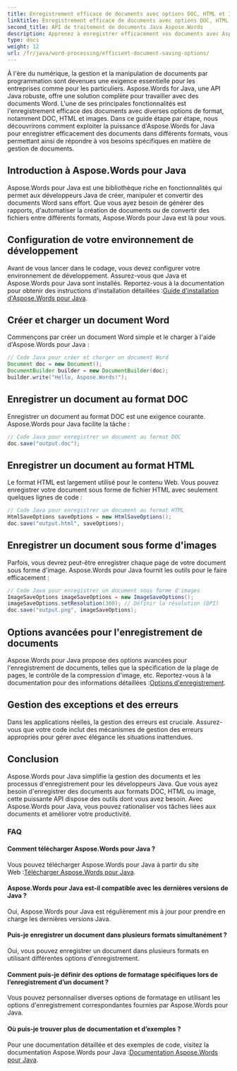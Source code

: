 ```yaml
---
title: Enregistrement efficace de documents avec options DOC, HTML et Image
linktitle: Enregistrement efficace de documents avec options DOC, HTML et Image
second_title: API de traitement de documents Java Aspose.Words
description: Apprenez à enregistrer efficacement vos documents avec Aspose.Words pour Java. Ce guide étape par étape couvre les options DOC, HTML et image, améliorant ainsi vos compétences en gestion de documents.
type: docs
weight: 12
url: /fr/java/word-processing/efficient-document-saving-options/
---
```

À l'ère du numérique, la gestion et la manipulation de documents par programmation sont devenues une exigence essentielle pour les entreprises comme pour les particuliers. Aspose.Words for Java, une API Java robuste, offre une solution complète pour travailler avec des documents Word. L'une de ses principales fonctionnalités est l'enregistrement efficace des documents avec diverses options de format, notamment DOC, HTML et images. Dans ce guide étape par étape, nous découvrirons comment exploiter la puissance d'Aspose.Words for Java pour enregistrer efficacement des documents dans différents formats, vous permettant ainsi de répondre à vos besoins spécifiques en matière de gestion de documents.


## Introduction à Aspose.Words pour Java

Aspose.Words pour Java est une bibliothèque riche en fonctionnalités qui permet aux développeurs Java de créer, manipuler et convertir des documents Word sans effort. Que vous ayez besoin de générer des rapports, d'automatiser la création de documents ou de convertir des fichiers entre différents formats, Aspose.Words pour Java est là pour vous.

## Configuration de votre environnement de développement

Avant de vous lancer dans le codage, vous devez configurer votre environnement de développement. Assurez-vous que Java et Aspose.Words pour Java sont installés. Reportez-vous à la documentation pour obtenir des instructions d'installation détaillées :[Guide d'installation d'Aspose.Words pour Java](https://releases.aspose.com/words/java/).

## Créer et charger un document Word

Commençons par créer un document Word simple et le charger à l'aide d'Aspose.Words pour Java :

```java
// Code Java pour créer et charger un document Word
Document doc = new Document();
DocumentBuilder builder = new DocumentBuilder(doc);
builder.write("Hello, Aspose.Words!");
```

## Enregistrer un document au format DOC

Enregistrer un document au format DOC est une exigence courante. Aspose.Words pour Java facilite la tâche :

```java
// Code Java pour enregistrer un document au format DOC
doc.save("output.doc");
```

## Enregistrer un document au format HTML

Le format HTML est largement utilisé pour le contenu Web. Vous pouvez enregistrer votre document sous forme de fichier HTML avec seulement quelques lignes de code :

```java
// Code Java pour enregistrer un document au format HTML
HtmlSaveOptions saveOptions = new HtmlSaveOptions();
doc.save("output.html", saveOptions);
```

## Enregistrer un document sous forme d'images

Parfois, vous devrez peut-être enregistrer chaque page de votre document sous forme d'image. Aspose.Words pour Java fournit les outils pour le faire efficacement :

```java
// Code Java pour enregistrer un document sous forme d'images
ImageSaveOptions imageSaveOptions = new ImageSaveOptions();
imageSaveOptions.setResolution(300); // Définir la résolution (DPI)
doc.save("output.png", imageSaveOptions);
```

## Options avancées pour l'enregistrement de documents

 Aspose.Words pour Java propose des options avancées pour l'enregistrement de documents, telles que la spécification de la plage de pages, le contrôle de la compression d'image, etc. Reportez-vous à la documentation pour des informations détaillées :[Options d'enregistrement](https://reference.aspose.com/words/java/com.aspose.words/saveoptions/).

## Gestion des exceptions et des erreurs

Dans les applications réelles, la gestion des erreurs est cruciale. Assurez-vous que votre code inclut des mécanismes de gestion des erreurs appropriés pour gérer avec élégance les situations inattendues.

## Conclusion

Aspose.Words pour Java simplifie la gestion des documents et les processus d'enregistrement pour les développeurs Java. Que vous ayez besoin d'enregistrer des documents aux formats DOC, HTML ou image, cette puissante API dispose des outils dont vous avez besoin. Avec Aspose.Words pour Java, vous pouvez rationaliser vos tâches liées aux documents et améliorer votre productivité.

### FAQ

#### Comment télécharger Aspose.Words pour Java ?

 Vous pouvez télécharger Aspose.Words pour Java à partir du site Web :[Télécharger Aspose.Words pour Java](https://releases.aspose.com/words/java/).

#### Aspose.Words pour Java est-il compatible avec les dernières versions de Java ?

Oui, Aspose.Words pour Java est régulièrement mis à jour pour prendre en charge les dernières versions Java.

#### Puis-je enregistrer un document dans plusieurs formats simultanément ?

Oui, vous pouvez enregistrer un document dans plusieurs formats en utilisant différentes options d'enregistrement.

#### Comment puis-je définir des options de formatage spécifiques lors de l’enregistrement d’un document ?

Vous pouvez personnaliser diverses options de formatage en utilisant les options d'enregistrement correspondantes fournies par Aspose.Words pour Java.

#### Où puis-je trouver plus de documentation et d’exemples ?

 Pour une documentation détaillée et des exemples de code, visitez la documentation Aspose.Words pour Java :[Documentation Aspose.Words pour Java](https://reference.aspose.com/words/java/).
